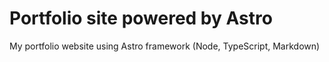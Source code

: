 # Portfolio site powered by Astro

My portfolio website using Astro framework (Node, TypeScript, Markdown)
